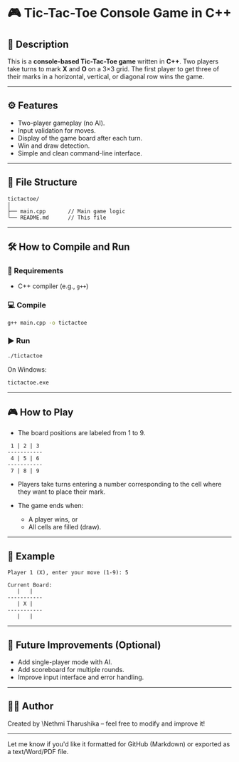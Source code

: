 
# 🎮 Tic-Tac-Toe Console Game in C++

## 📝 Description

This is a **console-based Tic-Tac-Toe game** written in **C++**. Two players take turns to mark **X** and **O** on a 3×3 grid. The first player to get three of their marks in a horizontal, vertical, or diagonal row wins the game.

---

## ⚙️ Features

* Two-player gameplay (no AI).
* Input validation for moves.
* Display of the game board after each turn.
* Win and draw detection.
* Simple and clean command-line interface.

---

## 📁 File Structure

```
tictactoe/
│
├── main.cpp       // Main game logic
└── README.md      // This file
```

---

## 🛠️ How to Compile and Run

### 🔧 Requirements

* C++ compiler (e.g., `g++`)

### 💻 Compile

```bash
g++ main.cpp -o tictactoe
```

### ▶️ Run

```bash
./tictactoe
```

On Windows:

```bash
tictactoe.exe
```

---

## 🎮 How to Play

* The board positions are labeled from 1 to 9.

```
 1 | 2 | 3
-----------
 4 | 5 | 6
-----------
 7 | 8 | 9
```

* Players take turns entering a number corresponding to the cell where they want to place their mark.
* The game ends when:

  * A player wins, or
  * All cells are filled (draw).

---

## 📌 Example

```
Player 1 (X), enter your move (1-9): 5

Current Board:
   |   |   
-----------
   | X |   
-----------
   |   |   
```

---

## 🚀 Future Improvements (Optional)

* Add single-player mode with AI.
* Add scoreboard for multiple rounds.
* Improve input interface and error handling.

---

## 🧑‍💻 Author

Created by \Nethmi Tharushika – feel free to modify and improve it!

---

Let me know if you'd like it formatted for GitHub (Markdown) or exported as a text/Word/PDF file.
